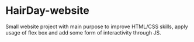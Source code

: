 # HairDay-website
Small website project with main purpose to improve HTML/CSS skills, apply usage of flex box and add some form of interactivity through JS.
